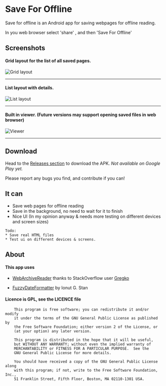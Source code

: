 # Save For Offline

Save for offline is an Android app for saving webpages for offline reading.

In you web browser select 'share' , and then 'Save For Offline'

## Screenshots
#### Grid layout for the list of all saved pages.
![Grid layout](http://todo-add-url.com)
***

#### List layout with details.
![List layout](http://todo-add-url.com)
***

#### Built in viewer. (Future versions may support opening saved files in web browser)
![Viewer](http://todo-add-url.com)
***


## Download

Head to the [Releases section](http://github.com/JonasCz/save-for-offline/releases) to download the APK.  *Not available on Google Play yet.*

Please report any bugs you find, and contribute if you can!


## It can

* Save web pages for offline reading
* Save in the background, no need to wait for it to finish
* Nice UI (In my opinion anyway & needs more testing on different devices and screen sizes)

```
Todo:
* Save real HTML files
* Test ui on different devices & screens.
```

## About

#### This app uses

*  [WebArchiveReader](http://github.com/JonasCz/save-for-offline/releases) thanks to StackOverflow user [Gregko](http://github.com/JonasCz/save-for-offline/releases)

* [FuzzyDateFormatter](http://github.com/JonasCz/save-for-offline/releases) by Ionut G. Stan

#### Licence is GPL, see the LICENCE file

```
    This program is free software; you can redistribute it and/or modify
    it under the terms of the GNU General Public License as published by
    the Free Software Foundation; either version 2 of the License, or
    (at your option) any later version.

    This program is distributed in the hope that it will be useful,
    but WITHOUT ANY WARRANTY; without even the implied warranty of
    MERCHANTABILITY or FITNESS FOR A PARTICULAR PURPOSE.  See the
    GNU General Public License for more details.

    You should have received a copy of the GNU General Public License along
    with this program; if not, write to the Free Software Foundation, Inc.,
    51 Franklin Street, Fifth Floor, Boston, MA 02110-1301 USA.
```

